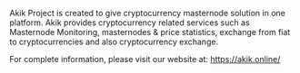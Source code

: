 Akik Project is created to give cryptocurrency masternode solution in one platform. Akik provides cryptocurrency related services such as Masternode Monitoring, masternodes & price statistics, exchange from fiat to cryptocurrencies and also cryptocurrency exchange.

For complete information, please visit our website at: https://akik.online/
